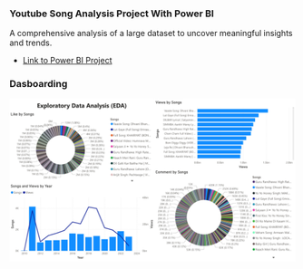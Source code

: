 ### Youtube Song Analysis Project With Power BI
A comprehensive analysis of a large dataset to uncover meaningful insights and trends.
- [Link to Power BI Project](https://app.powerbi.com/groups/me/reports/f517f897-905e-4df0-bd84-978c3f2226a8?ctid=90affe0f-c2a3-4108-bb98-6ceb4e94ef15&pbi_source=linkShare)

### Dasboarding

![Alt_text](https://github.com/Rafi2401/youtube-song-analysis-with-powerbi/blob/main/EDA.jpg)
